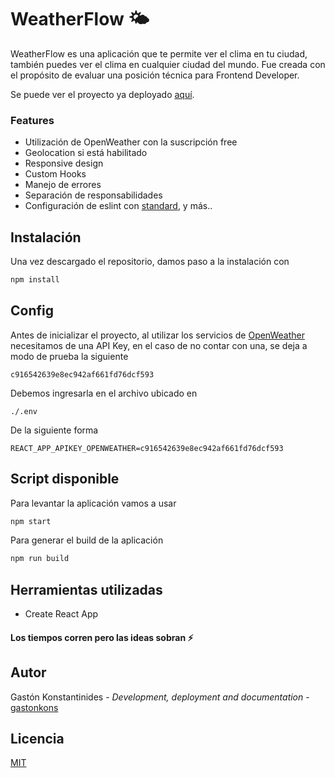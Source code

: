 # WeatherFlow 🌤

WeatherFlow es una aplicación que te permite ver el clima en tu ciudad, también puedes ver el clima en cualquier ciudad del mundo. Fue creada con el propósito de evaluar una posición técnica para Frontend Developer.

Se puede ver el proyecto ya deployado [aquí](https://weather-flow.vercel.app/).

### Features
- Utilización de OpenWeather con la suscripción free
- Geolocation si está habilitado
- Responsive design
- Custom Hooks
- Manejo de errores
- Separación de responsabilidades
- Configuración de eslint con [standard](https://standardjs.com/readme-esla.html), y más..


## Instalación

Una vez descargado el repositorio, damos paso a la instalación con
```bash
npm install
```

## Config

Antes de inicializar el proyecto, al utilizar los servicios de [OpenWeather](https://openweathermap.org/) necesitamos de una API Key, en el caso de no contar con una, se deja a modo de prueba la siguiente
```
c916542639e8ec942af661fd76dcf593
```

Debemos ingresarla en el archivo ubicado en 
```
./.env
```
De la siguiente forma
```
REACT_APP_APIKEY_OPENWEATHER=c916542639e8ec942af661fd76dcf593
```

## Script disponible
Para levantar la aplicación vamos a usar

```bash
npm start
```
Para generar el build de la aplicación

```bash
npm run build
```
## Herramientas utilizadas
- Create React App


#### Los tiempos corren pero las ideas sobran ⚡

## Autor
Gastón Konstantinides - _Development, deployment and documentation_ - [gastonkons](http://gastonkons.ar)

## Licencia
[MIT](https://choosealicense.com/licenses/mit/)
